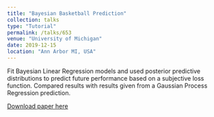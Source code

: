 ```yaml
---
title: "Bayesian Basketball Prediction"
collection: talks
type: "Tutorial"
permalink: /talks/653
venue: "University of Michigan"
date: 2019-12-15
location: "Ann Arbor MI, USA"
---
```


Fit Bayesian Linear Regression models and used posterior predictive distributions to predict future performance based on a subjective loss function. Compared results with results given from a Gaussian Process Regression prediction.

[Download paper here](http://herashi.github.io/files/653.pdf)
